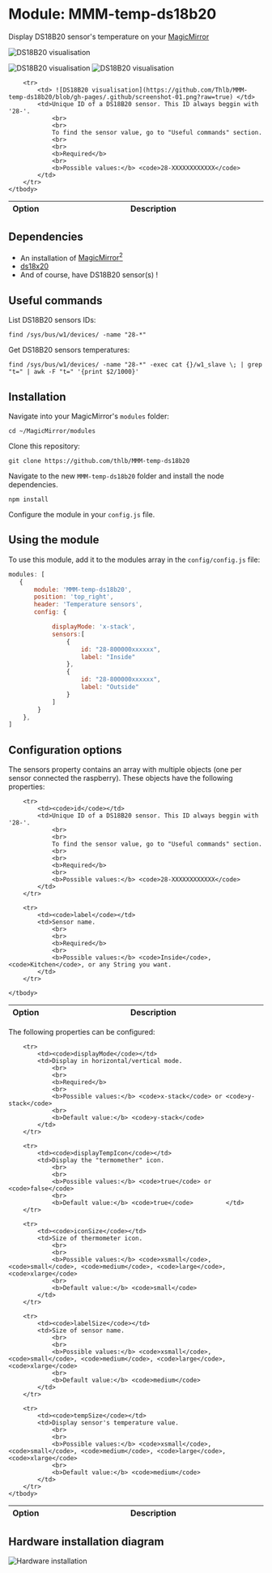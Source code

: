 # Module: MMM-temp-ds18b20
Display DS18B20 sensor's temperature on your [MagicMirror](https://github.com/MichMich/MagicMirror) 

![DS18B20 visualisation](https://github.com/Thlb/MMM-temp-ds18b20/blob/gh-pages/.github/screenshot-01.png?raw=true)

![DS18B20 visualisation](https://github.com/Thlb/MMM-temp-ds18b20/blob/gh-pages/.github/screenshot-02.png?raw=true) ![DS18B20 visualisation](https://github.com/Thlb/MMM-temp-ds18b20/blob/gh-pages/.github/screenshot-03.png?raw=true)

<table width="100%">
	<!-- why, markdown... -->
	<thead>
		<tr>
			<th>Option</th>
			<th width="100%">Description</th>
		</tr>
	<thead>
	<tbody>

		<tr>
			<td> ![DS18B20 visualisation](https://github.com/Thlb/MMM-temp-ds18b20/blob/gh-pages/.github/screenshot-01.png?raw=true) </td>
			<td>Unique ID of a DS18B20 sensor. This ID always beggin with '28-'.
				<br>
				<br>
				To find the sensor value, go to "Useful commands" section.
				<br>
				<br>
				<b>Required</b>
				<br>
				<b>Possible values:</b> <code>28-XXXXXXXXXXXX</code>
			</td>
		</tr>
	</tbody>
</table>


## Dependencies
- An installation of [MagicMirror<sup>2</sup>](https://github.com/MichMich/MagicMirror)
- [ds18x20](http://npmjs.com/package/ds18x20)
- And of course, have DS18B20 sensor(s) !

## Useful commands

List DS18B20 sensors IDs:

```
find /sys/bus/w1/devices/ -name "28-*"
```


Get DS18B20 sensors temperatures:

```
find /sys/bus/w1/devices/ -name "28-*" -exec cat {}/w1_slave \; | grep "t=" | awk -F "t=" '{print $2/1000}'
```


## Installation

Navigate into your MagicMirror's `modules` folder:
```
cd ~/MagicMirror/modules
```

Clone this repository:
```
git clone https://github.com/thlb/MMM-temp-ds18b20
```

Navigate to the new `MMM-temp-ds18b20` folder and install the node dependencies.
```
npm install
```

Configure the module in your `config.js` file.

## Using the module

To use this module, add it to the modules array in the `config/config.js` file:

```javascript
modules: [
   {
       module: 'MMM-temp-ds18b20',
       position: 'top_right',
       header: 'Temperature sensors',
       config: {

            displayMode: 'x-stack',
            sensors:[
                {
                    id: "28-800000xxxxxx",
                    label: "Inside"
                },
                {
                    id: "28-800000xxxxxx",
                    label: "Outside"
                }
            ]
        }
    },
]

```

## Configuration options

The sensors property contains an array with multiple objects (one per sensor connected the raspberry). These objects have the following properties:

<table width="100%">
	<!-- why, markdown... -->
	<thead>
		<tr>
			<th>Option</th>
			<th width="100%">Description</th>
		</tr>
	<thead>
	<tbody>

		<tr>
			<td><code>id</code></td>
			<td>Unique ID of a DS18B20 sensor. This ID always beggin with '28-'.
				<br>
				<br>
				To find the sensor value, go to "Useful commands" section.
				<br>
				<br>
				<b>Required</b>
				<br>
				<b>Possible values:</b> <code>28-XXXXXXXXXXXX</code>
			</td>
		</tr>
		
		<tr>
			<td><code>label</code></td>
			<td>Sensor name.
				<br>
				<br>
				<b>Required</b>
				<br>
				<b>Possible values:</b> <code>Inside</code>, <code>Kitchen</code>, or any String you want.
			</td>
		</tr>

	</tbody>
</table>



The following properties can be configured:

<table width="100%">
	<!-- why, markdown... -->
	<thead>
		<tr>
			<th>Option</th>
			<th width="100%">Description</th>
		</tr>
	<thead>
	<tbody>

		<tr>
			<td><code>displayMode</code></td>
			<td>Display in horizontal/vertical mode.
				<br>
				<br>
				<b>Required</b>
				<br>
				<b>Possible values:</b> <code>x-stack</code> or <code>y-stack</code>
				<br>
				<b>Default value:</b> <code>y-stack</code>
			</td>
		</tr>
		
		<tr>
			<td><code>displayTempIcon</code></td>
			<td>Display the "termomether" icon.
				<br>
				<br>
				<b>Possible values:</b> <code>true</code> or <code>false</code>
				<br>
				<b>Default value:</b> <code>true</code>			</td>
		</tr>

		<tr>
			<td><code>iconSize</code></td>
			<td>Size of thermometer icon.  
				<br>
				<br>
				<b>Possible values:</b> <code>xsmall</code>, <code>small</code>, <code>medium</code>, <code>large</code>, <code>xlarge</code>
				<br>
				<b>Default value:</b> <code>small</code>
			</td>
		</tr>

		<tr>
			<td><code>labelSize</code></td>
			<td>Size of sensor name. 
				<br>
				<br>
				<b>Possible values:</b> <code>xsmall</code>, <code>small</code>, <code>medium</code>, <code>large</code>, <code>xlarge</code>
				<br>
				<b>Default value:</b> <code>medium</code>
			</td>
		</tr>
    
		<tr>
			<td><code>tempSize</code></td>
			<td>Display sensor's temperature value.
				<br>
				<br>
				<b>Possible values:</b> <code>xsmall</code>, <code>small</code>, <code>medium</code>, <code>large</code>, <code>xlarge</code>
				<br>
				<b>Default value:</b> <code>medium</code>
			</td>
		</tr>
	</tbody>
</table>

## Hardware installation diagram

![Hardware installation](https://raw.githubusercontent.com/Thlb/MMM-temp-ds18b20/gh-pages/.github/DS18B20-diagram.png)